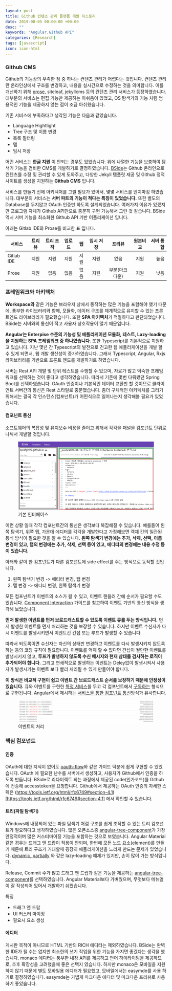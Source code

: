 ```yaml
---
layout: post
title: Github 컨텐츠 관리 플랫폼 개발 히스토리
date: 2019-08-05 00:00:00 +00:00
desc: ""
keywords: "Angular,Github API"
categories: [Research]
tags: [javascript]
icon: icon-html
---
```



### Github CMS

Github의 기능상의 부족한 점 중 하나는 컨텐츠 관리가 어렵다는 것입니다. 컨텐츠 관리란 온라인상에서 구조를 변경하고, 내용을 실시간으로 수정하는 것을 의미합니다.
이를 개선하기 위해 [prose](http://prose.io), siteleaf, jekyllcms 등의 컨텐츠 관리 서비스가 등장하였습니다.
대부분의 서비스는 편집 기능만 제공하는 아쉬움이 있었고, OS 탐색기의 기능 처럼 범용적인 기능을 제공하지 않는 점이 조금 아쉬웠습니다.

기존 서비스에 부족하다고 생각된 기능은 다음과 같았습니다.

- Language Hightlight
- Tree 구조 및 이름 변경
- 목록 필터링
- 탭
- 임시 저장

어떤 서비스는 **한글 지원** 이 안되는 경우도 있었습니다. 위에 나열한 기능을 보충하여 탐색기 기능을 겸비한 CMS를 개발하기로 결정하였습니다. 
[BSide](https://github.com/qwefgh90/bside)는 Github 온라인으로 컨텐츠를 수정 및 관리할 수 있게 도와주고, 다양한 Jekyll 템플릿 제공 및 
Github 정적 사이트를 생성을 지원하는 **Github CMS** 입니다.

서비스를 만들기 전에 아키텍처를 그릴 필요가 있어서, 몇몇 서비스를 벤치마킹 하였습니다.
대부분의 서비스는 **서버 파트의 기능이 적다는 특징이 있었습니다.** 또한 별도의 Database를 두지않고 OAuth 인증만 하도록 설계되었습니다. 
여러가지 이유가 있겠지만 프로그램 자체가 Github API만으로 충분히 구현 가능해서 그런 것 같습니다.
BSide 역시 서버 기능을 최소화한 Github API 기반 어플리케이션 입니다.

아래는 Gitlab IDE와 Prose를 비교한 표 입니다.

| 서비스      | 트리 뷰 | 트리 조작 | 업로드 | 탭     | 임시 저장 | 프리뷰        | 원본비교 | 서버 통합 |
| ---------- |:-------:| :-------:| :-----:| :----:| :--------:| :------------:| :------:| --------:|
| Gitlab IDE | 지원    | 지원      | 지원   | 지원  | 지원       | 없음          | 지원     | 높음     |
| Prose      | 지원    | 없음      | 없음   | 없음  | 지원       | 부분(마크다운) | 지원     | 낮음     |

### 프레임워크와 아키텍처

**Workspace와** 같은 기능은 브라우저 상에서 동작하는 많은 기능을 포함해야 했기 때문에,
풍부한 라이브러리와 함께, 모듈화, 데이터 구조를 체계적으로 유지할 수 있는 프론트엔드 라이브러리가 필요했습니다.
또한 **SPA 아키텍처**가 적절하다고 판단되었습니다. BSide는 서버와의 통신이 적고 사용자 상호작용이 많기 때문입니다.

**Angular는 Enterpise 수준의 기능성 및 애플리케이션 모듈화, 테스트, Lazy-loading을 지원하는 SPA 프레임워크 중 하나였습니다.** 또한 Typescript를 기본적으로 지원하고 있습니다.
지난 몇년 간 Typescript의 발전으로 견고한 웹 애플리케이션을 개발 할 수 있게 되면서, 웹 개발 생산성이 증가하였습니다. 
그래서 Typescript, Angular, Rxjs 라이브러리를 기반으로 프론트 엔드를 개발하기로 하였습니다.

서버는 Rest API 개발 및 단위 테스트를 수행할 수 있으며, 자료가 많고 익숙한 프레임워크를 선택하는 것이 좋다고 생각하였습니다. 
따라서 기존에 몇번 다뤄봤던 Spring Boot를 선택하였습니다. OAuth 인증이나 기본적인 데이터 교환만 할 것이므로 클라이언트 서버간의 통신은 Rest 스타일로 충분했습니다.
좀더 구체적인 아키텍처를 그리기 위해서는 결국 각 인스턴스(컴포넌트)가 어떤식으로 일어나는지 생각해볼 필요가 있었습니다.

#### 컴포넌트 통신

소프트웨어의 복잡성 및 유지보수 비용을 줄이고 위해서 각각을 패널을 컴포넌트 단위로 나눠서 개발할 것입니다.

<figure><img src="/static/assets/img/blog/ui1.png"/>
<figcaption>기본 인터페이스</figcaption>
</figure>

이런 상황 일때 각각 컴포넌트간의 통신은 생각보다 복잡해질 수 있습니다. 예를들어 왼쪽 탐색기, 위쪽 탭, 가운데 에디터를 각각을 개발한다고 가정해보면 객체 간의
일관된 통식 방식이 필요한 것을 알 수 있습니다.
**왼쪽 탐색기 변경에는 추가, 삭제, 선택, 이름 변경이 있고, 탭의 변경에는 추가, 삭제, 선택 등이 있고, 에디터의 변경에는 내용 수정 등이 있습니다.**

아래와 같이 한 컴포넌트가 다른 컴포넌트에 side effect를 주는 방식으로 동작할 것입니다.

1. 왼쪽 탐색기 변경 -> 에티터 변경, 탭 변경
2. 탭 변경 -> 에디터 변경, 왼쪽 탐색기 변경

모든 컴포넌트가 이벤트의 소스가 될 수 있고, 이벤트 핸들러 간에 순서가 필요할 수도 있습니다.
[Component Interaction](https://angular.io/guide/component-interaction) 가이드를 참고하여 이벤트 기반의 통신 방식을 생각해 보았습니다.

**먼저 발생한 이벤트를 먼저 브로드캐스트할 수 있도록 이벤트 큐를 두는 방식입니다.** 먼저 발생한 이벤트를 먼저 처리하는 것을 보장할 수 있습니다.
하지만 이벤트 수신자가 다시 이벤트를 발생시키면서 이벤트간 간섭 또는 루프가 발생할 수 있습니다.

따라서 되도록이면 수신자는 자신의 상태만 변경하고 이벤트를 다시 발생시키지 않도록 하는 등의 코딩 규칙이 필요합니다. 이벤트를 억제 할 수 없다면 간섭이 될만한 이벤트를 발생시키지 않고,
**루프가 발생하지 않도록 수신 메시지와 현재 삼태를 검사하는 로직이 추가되어야 합니다.** 그리고 연쇄적으로 발생하는 이벤트는 Deley없이 발생시켜서 사용자가 발생시키는 이벤트 보다 빨리 처리될 수 있게 만들어야 합니다.

**이 방식은 비교적 구현이 쉽고 이벤트 간 브로드캐스트 순서를 보장하기 때문에 안정성이 있습니다.** 큐와 이벤트를 구현한
[특정 서비스](https://github.com/qwefgh90/bside/blob/master/web/src/app/workspace/workspace/workspace.service.ts)를 두고 각 컴포넌트에서
[구독하는](https://github.com/qwefgh90/bside/blob/master/web/src/app/workspace/workspace/tab/tab.component.ts#L30) 형식으로 구현됩니다.
Angular에서 제시하는 [서비스을 통한 컴포넌트 통신](https://angular.io/guide/component-interaction#parent-and-children-communicate-via-a-service)방식과 유사합니다.

<figure><img src="/static/assets/img/blog/bside-event.png"/>
<figcaption>이벤트의 처리</figcaption>
</figure>
 
### 핵심 컴포넌트

#### 인증

OAuth에 대한 지식이 없어도 [oauth-flow](https://developer.github.com/apps/building-oauth-apps/authorizing-oauth-apps/#web-application-flow)와 같은 가이드 덕분에 쉽게 구현할 수 있었습니다.
OAuth 에 필요한 난수를 서버에서 생성하고, 사용자가 Github에서 인증을 하도록 만듭니다. BSide로 리다이렉트 되는 과정에서 제공된 code(인가코드)를 Github에 전송해 accesstoken을 요청합니다.
Github에서 제공하는 OAuth 인증의 자세한 스펙은 (https://tools.ietf.org/html/rfc6749#section-4.1)[https://tools.ietf.org/html/rfc6749#section-4.1] 에서 확인할 수 있습니다.

#### 트리(파일 탐색기)

Windows에 내장되어 있는 파일 탐색기 처럼 구조를 쉽게 조작할 수 있는 트리 컴포넌트가 필요하다고 생각하였습니다. 많은 오픈소스중 [angular-tree-component](https://github.com/500tech/angular-tree-component)가
가장 안정적이며 많은 커스터마이징 기능을 포함하는 것으로 보였습니다. Angular Material 같은 경우는 드래그 앤 드랍이 적용이 안되며, 한번에 모든 노드 요소(element)를 만들기 때문에 트리 구조가 거대할때 굉장히 
애플리케이션을 느리게 만드는 문제가 있었습니다. [dynamic, partially](https://material.angular.io/components/tree/examples) 와 같은 lazy-loading 예제가 있지만, 손이 많이 가는 방식입니다.

Release, Commit 수가 많고 드래그 앤 드랍과 같은 기능을 제공하는 [angular-tree-component](https://github.com/500tech/angular-tree-component)를 선택하였습니다.
Angular Material보다 가벼웠으며, 무엇보다 메뉴얼이 잘 작성되어 있어서 개발하기 쉬웠습니다.

특징
- 드래그 앤 드랍
- UI 커스터 마이징
- 필요시 요소 생성

#### 에디터

게시판 목적이 아니므로 HTML 기반의 RICH 에디터는 제외하였습니다. BSide는 완벽한 IDE가 될 수는 없지만 최소한의 쓰기 작업을 위한 기능을 가지면 좋겠다는 생각을 했습니다. 
monaco 에디터는 풍부한 내장 API를 제공하고 언어 하이라이팅을 제공하므로, 추후 확장성을 고려했을때 좋은 선택지 였습니다. 하지만 monaco은 모바일을 지원하지 않기 때문에 별도 모바일용 에디터가 필요했고, 모바일에서는 easymde를 사용 하기로 결정하였습니다.
easymde는 가볍게 마크다운 에디터 및 마크다운 프리뷰로 사용하기 좋았습니다.


